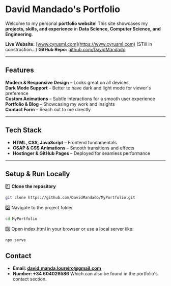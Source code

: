 # David Mandado's Portfolio

Welcome to my personal **portfolio website**! 
This site showcases my **projects, skills, and experience** in **Data Science, Computer Science, and Engineering**.

 **Live Website:** [www.cyrusml.com](https://www.cyrusml.com)  (STill in construction...)
 **GitHub Repo:** [github.com/DavidMandado](https://github.com/DavidMandado)

---

##  Features

 **Modern & Responsive Design** – Looks great on all devices  
 **Dark Mode Support** – Better to have dark and light mode for viewer's preference  
 **Custom Animations** – Subtle interactions for a smooth user experience  
 **Portfolio & Blog** – Showcasing my work and insights  
 **Contact Form** – Reach out to me directly  

---

##  Tech Stack

- **HTML, CSS, JavaScript** – Frontend fundamentals  
- **GSAP & CSS Animations** – Smooth transitions and effects  
- **Hostinger & GitHub Pages** – Deployed for seamless performance  

---

## Setup & Run Locally

1️⃣ **Clone the repository**
```sh
git clone https://github.com/DavidMandado/MyPortfolio.git
```

2️⃣ Navigate to the project folder

```sh
cd MyPortfolio
```


3️⃣ Open index.html in your browser or use a local server like:

```sh
npx serve
```

## Contact
- **Email: david.manda.loureiro@gmail.com**
- **Number: +34 604026586**
Which can also be found in the portfolio's contact section.
